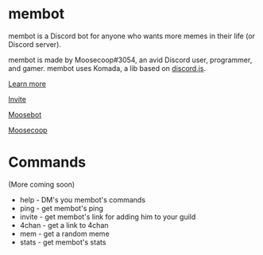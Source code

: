 # membot
membot is a Discord bot for anyone who wants more memes in their life (or Discord server).

membot is made by Moosecoop#3054, an avid Discord user, programmer, and gamer. membot uses Komada, a lib based on [discord.js](https://discord.js.org). 

[Learn more](https://discordbots.org/bot/305503688145895424)

[Invite](https://discordapp.com/oauth2/authorize?client_id=305503688145895424&scope=bot&permissions=0)

[Moosebot](https://discordapp.com/oauth2/authorize?client_id=241714829788708864&scope=bot&permissions=0)

[Moosecoop](https://moosecoop.com/)

# Commands
(More coming soon)

* help - DM's you membot's commands
* ping - get membot's ping
* invite - get membot's link for adding him to your guild
* 4chan - get a link to 4chan
* mem - get a random meme
* stats - get membot's stats
